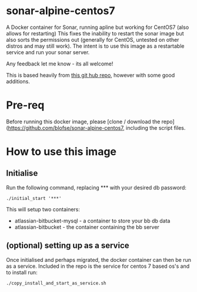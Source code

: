 # sonar-alpine-centos7
A Docker container for Sonar, running apline but working for CentOS7 (also allows for restarting)
This fixes the inability to restart the sonar image but also sorts the permissions out (generally for CentOS, untested on other distros and may still work).
The intent is to use this image as a restartable service and run your sonar server.

Any feedback let me know - its all welcome!

This is based heavily from [this git hub repo](https://github.com/SonarSource/docker-sonarqube/blob/df10e8c9d58d09653100d96d823d8f96e08705cb/6.3-alpine/Dockerfile), however with some good additions.

# Pre-req

Before running this docker image, please [clone / download the repo](https://github.com/blofse/sonar-alpine-centos7, including the script files.

# How to use this image
## Initialise

Run the following command, replacing *** with your desired db password:
```
./initial_start '***'
```
This will setup two containers: 
* atlassian-bitbucket-mysql - a container to store your bb db data
* atlassian-bitbucket - the container containing the bb server

## (optional) setting up as a service

Once initialised and perhaps migrated, the docker container can then be run as a service. 
Included in the repo is the service for centos 7 based os's and to install run:
```
./copy_install_and_start_as_service.sh
```

